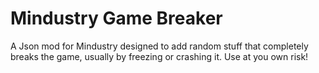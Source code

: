 # Mindustry Game Breaker
A Json mod for Mindustry designed to add random stuff that completely breaks the game, usually by freezing or crashing it. Use at you own risk!
